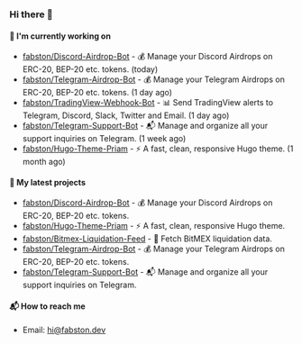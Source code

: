### Hi there 👋

#### 👷 I'm currently working on

- [fabston/Discord-Airdrop-Bot](https://github.com/fabston/Discord-Airdrop-Bot) - 💰 Manage your Discord Airdrops on ERC-20, BEP-20 etc. tokens. (today)
- [fabston/Telegram-Airdrop-Bot](https://github.com/fabston/Telegram-Airdrop-Bot) - 💰 Manage your Telegram Airdrops on ERC-20, BEP-20 etc. tokens. (1 day ago)
- [fabston/TradingView-Webhook-Bot](https://github.com/fabston/TradingView-Webhook-Bot) - 📊 Send TradingView alerts to Telegram, Discord, Slack, Twitter and Email.  (1 day ago)
- [fabston/Telegram-Support-Bot](https://github.com/fabston/Telegram-Support-Bot) - 📬 Manage and organize all your support inquiries on Telegram. (1 week ago)
- [fabston/Hugo-Theme-Priam](https://github.com/fabston/Hugo-Theme-Priam) - ⚡️ A fast, clean, responsive Hugo theme. (1 month ago)

#### 🌱 My latest projects

- [fabston/Discord-Airdrop-Bot](https://github.com/fabston/Discord-Airdrop-Bot) - 💰 Manage your Discord Airdrops on ERC-20, BEP-20 etc. tokens.
- [fabston/Hugo-Theme-Priam](https://github.com/fabston/Hugo-Theme-Priam) - ⚡️ A fast, clean, responsive Hugo theme.
- [fabston/Bitmex-Liquidation-Feed](https://github.com/fabston/Bitmex-Liquidation-Feed) - 📡 Fetch BitMEX liquidation data.
- [fabston/Telegram-Airdrop-Bot](https://github.com/fabston/Telegram-Airdrop-Bot) - 💰 Manage your Telegram Airdrops on ERC-20, BEP-20 etc. tokens.
- [fabston/Telegram-Support-Bot](https://github.com/fabston/Telegram-Support-Bot) - 📬 Manage and organize all your support inquiries on Telegram.

#### 📬 How to reach me
- Email: [hi@fabston.dev](mailto:hi@fabston.dev)